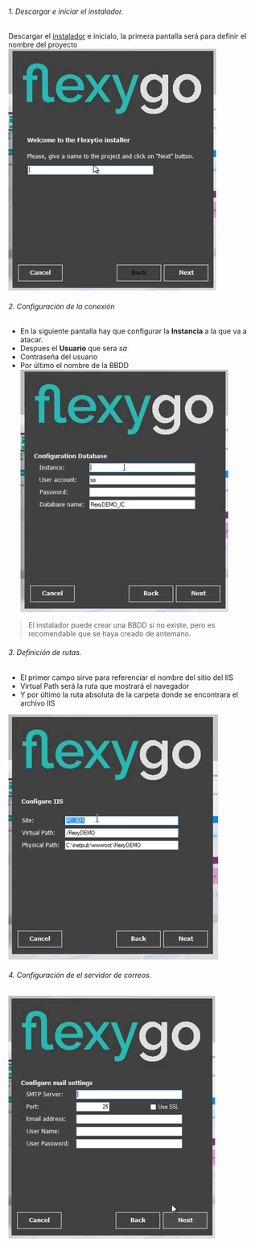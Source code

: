###### 1. Descargar e iniciar el instalador.
Descargar el [instalador](https://nuget.flexygo.com/setup/CRMInstaller.zip) e inicialo, la primera pantalla será para definir el nombre del proyecto
![Primer paso de la instalación](/ERP_CRM_SQL\CRM_FlexyGo\Documentacion\img\Screenshot_1.png "Primer paso de la instalación")
###### 2. Configuración de la conexión 
+ En la siguiente pantalla hay que configurar la **Instancia** a la que va a atacar.
+ Despues el **Usuario** que sera *sa* 
+ Contraseña del usuario 
+ Por último el nombre de la BBDD
![Configuracion de la conexión 2º paso](/ERP_CRM_SQL\CRM_FlexyGo\Documentacion\img\Screenshot_2.png "Configuracion de la conexión, 2º paso")
>El instalador puede crear una BBDD si no existe, pero es recomendable que se haya creado de antemano.

###### 3. Definición de rutas. 
+ El primer campo sirve para referenciar el nombre del sitio del IIS
+ Virtual Path será la ruta que mostrará el navegador
+ Y por último la ruta absoluta de la carpeta donde se encontrara el archivo IIS

![Configuración de las rutas ruta, 3º paso](/ERP_CRM_SQL\CRM_FlexyGo\Documentacion\img\Screenshot_3.png "Configuración de las rutas ruta, 3º paso")

###### 4. Configuración de el servidor de correos.
![Configuración del servidor de correo, 4º paso](/ERP_CRM_SQL\CRM_FlexyGo\Documentacion\img\Screenshot_4.png "Configuración del servidor de correo, 4º paso")

